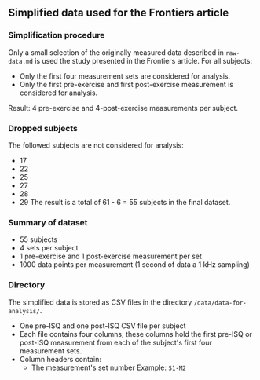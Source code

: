 ## Simplified data used for the Frontiers article

### Simplification procedure
Only a small selection of the originally measured data described in `raw-data.md` is used the study presented in the Frontiers article.
For all subjects:
- Only the first four measurement sets are considered for analysis.
- Only the first pre-exercise and first post-exercise measurement is considered for analysis.

Result: 4 pre-exercise and 4-post-exercise measurements per subject.

### Dropped subjects
The followed subjects are not considered for analysis:
- 17
- 22
- 25
- 27
- 28
- 29
The result is a total of 61 - 6 = 55 subjects in the final dataset.

### Summary of dataset
- 55 subjects
- 4 sets per subject
- 1 pre-exercise and 1 post-exercise measurement per set
- 1000 data points per measurement (1 second of data a 1 kHz sampling)

### Directory
The simplified data is stored as CSV files in the directory `/data/data-for-analysis/`.
- One pre-ISQ and one post-ISQ CSV file per subject
- Each file contains four columns; these columns hold the first pre-ISQ or post-ISQ measurement from each of the subject's first four measurement sets.
- Column headers contain:
  - The measurement's set number
  Example: `S1-M2`
